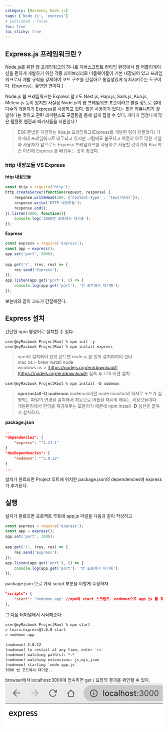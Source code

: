 ```yaml
---
category: [Backend, Node.js]
tags: ['Node.js', 'express']
# published : false
toc: true
toc_sticky: true
---
```



## Express.js 프레임워크란 ? 
Node.js를 위한 웹 프레임워크의 하나로
자바스크립트 런타임 환경에서 웹 어플리케이션을 편하게 개발하기 위한 각종 라이브러리와 미들웨어들이 기본 내장되어 있고
프레임워크로서 개발 규칙을 강제하여 코드 구조를 간결하고 통일성있게 유지시켜주는 도구이다. (Express는 유연한 편이다.)

Node.js 웹 프레임워크는 Express 말고도 Nest.js, Hapi.js, Sails.js, Koa.js, Meteor.js 등이 있지만
사실상 Node.js의 웹 프레임워크 표준이라고 불일 정도로 절대 다수의 개발자가 Express를 사용하고 있다. 
많은 사용자가 있다는 뜻은 커뮤니티가 활발하다는 것이고 관련 레퍼런스도 구글링을 통해 쉽게 접할 수 있다.
게다가 엄청나게 많은 템플릿 엔진과 패키지들을 지원한다 ! 

> ES6 문법을 지원하는 Koa.js 프레임워크(Express를 개발한 팀이 만들었다) 가 차세대 프레임워크로 대두되고 있지만
그럼에도 불구하고 여전히 아주 많은 기업과 사용자가 앞으로도 Express 프레임워크를 사용하고 사용할 것이기에 Koa 학습 이전에 Express 를 배워두는 것이 좋겠다.

### http 내장모듈 VS Express 
**http 내장모듈**
```js
const http = require('http');
http.createServer(function(request, response) {
	response.writeHead(200, {'Content-Type' : 'text/html'});
	response.write('HTTP 내장모듈');
	response.end();
}).listen(3000, function(){
	console.log('3000번 포트에서 대기중');
});
```

**Express** 
```js
const express = require('express'); 
const app = express();
app.set('port', 3000);

app.get('/', (res, res) => {
	res.send('Express');
});
app.listen(app.get('port'), () => { 
	console.log(app.get('port'), '번 포트에서 대기중');
});
```
보는바와 같이 코드가 간결해진다.

## Express 설치
간단한 npm 명령어로 설치할 수 있다. 
```terminal
user@myMacbook ProjectRoot % npm init -y 
user@myMacbook ProjectRoot % npm install express
```
> npm이 설치되어 있지 않으면 node.js 를 먼저 설치하여야 한다.   
> mac os > brew install node  
> windows os > [https://nodejs.org/en/download/](https://nodejs.org/en/download/) 접속 후 LTS 버젼 설치  




```terminal
user@myMacbook ProjectRoot % npm install -D nodemon
```
> **npm install -D nodemon**
> nodemon이란 node monitor의 약자로 노드가 실행되는 파일의 변경을 감지해서 자동으로 어플을 재시작 해주는 확장모듈이다.  
> 개발환경에서 편의를 제공해주는 모듈이기 때문에 npm install **-D** 옵션을 붙여서 설치하자. 



**package.json**
```json
...
"dependencies": {              
	"express": "^4.17.1"
}
"devDependencies": {
	"nodemon": "^2.0.12"
}
...
```
설치가 완료되면 Project 루트에 위치한 package.json의 dependencies에 express 가 추가된다.
## 실행
설치가 완료되면 프로젝트 루트에 app.js 파일을 다음과 같이 작성하고 
```js
const express = require('express'); 
const app = express();
app.set('port', 3000);

app.get('/', (res, res) => {
	res.send('Express');
});
app.listen(app.get('port'), () => { 
	console.log(app.get('port'), '번 포트에서 대기중');
});
```
package.json 으로 가서 script 부분을 이렇게 수정하자
```json
"scripts": {
	"start": "nodemon app" //npm의 start 스크립트. nodemon으로 app.js 를 호출할 것이다.
},
```

그 다음 터미널에서 시작해준다. 
```terminal
user@myMacbook ProjectRoot % npm start
> learn.express@1.0.0 start
> nodemon app

[nodemon] 2.0.12
[nodemon] to restart at any time, enter `rs`
[nodemon] watching path(s): *.*
[nodemon] watching extensions: js,mjs,json
[nodemon] starting `node app.js`
3000 번 포트에서 대기중...
```
browser에서 localhost:3000에 접속하면 get / 요청의 결과를 확인할 수 있다. 
![2021-08-27_screenshot1.png](/img/2021-08-27_screenshot1.png "express 접속")


